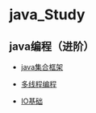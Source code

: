 # java_Study
## java编程（进阶）

- [java集合框架](\note\集合框架.md)
- [多线程编程](\note\多线程编程.md)

- [IO基础](\note\IO基础.md)